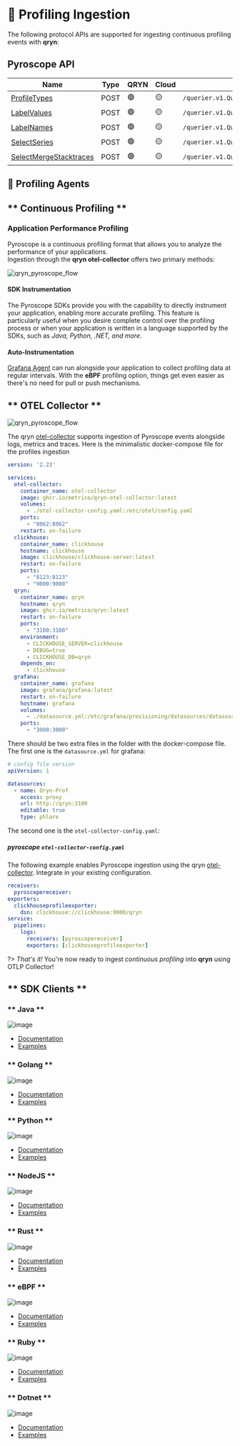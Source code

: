 # 🔻 Profiling Ingestion

The following protocol APIs are supported for ingesting continuous profiling events with **qryn**:

<!-- tabs:start -->

## Pyroscope API

| **Name** | **Type** | **QRYN** | **Cloud** | **APIs** |   
|----------------------|--------------------|----------------|----------------|---------------------------------|
| [ProfileTypes](https://github.com/metrico/qryn/blob/master/pyroscope/proto/querier.proto#L10)| POST | 🟢 |🟡 | `/querier.v1.QuerierService/ProfileTypes` |
| [LabelValues](https://github.com/metrico/qryn/blob/master/pyroscope/proto/querier.proto#L12) | POST | 🟢 |🟡 | `/querier.v1.QuerierService/LabelValues` |
| [LabelNames](https://github.com/metrico/qryn/blob/master/pyroscope/proto/querier.proto#L14) | POST | 🟢 |🟡 | `/querier.v1.QuerierService/LabelNames` |
| [SelectSeries](https://github.com/metrico/qryn/blob/master/pyroscope/proto/querier.proto#L24) | POST | 🟢 |🟡 | `/querier.v1.QuerierService/SelectSeries` |
| [SelectMergeStacktraces](https://github.com/metrico/qryn/blob/master/pyroscope/proto/querier.proto#L18) | POST | 🟢 |🟡 | `/querier.v1.QuerierService/SelectMergeStacktraces` |

<!-- tabs:end -->

## 🔻 Profiling Agents

<!-- tabs:start -->
## ** Continuous Profiling **

### Application Performance Profiling
Pyroscope is a continuous profiling format that allows you to analyze the performance of your applications.<br>
Ingestion through the **qryn otel-collector** offers two primary methods: 

![qryn_pyroscope_flow](https://github.com/metrico/qryn-docs/assets/1423657/e1d4232a-d2c4-467d-8b34-fae0ca95b42e)


#### SDK Instrumentation
The Pyroscope SDKs provide you with the capability to directly instrument your application, enabling more accurate profiling. This feature is particularly useful when you desire complete control over the profiling process or when your application is written in a language supported by the SDKs, such as _Java, Python, .NET, and more_. 

#### Auto-Instrumentation
[Grafana Agent](https://grafana.com/docs/pyroscope/latest/configure-client/grafana-agent/go_pull/) can run alongside your application to collect profiling data at regular intervals. With the **eBPF** profiling option, things get even easier as there's no need for pull or push mechanisms.

## ** OTEL Collector **

<a id=otel name=otel></a>

![qryn_pyroscope_flow](https://github.com/metrico/qryn-docs/assets/1423657/e1d4232a-d2c4-467d-8b34-fae0ca95b42e)

The qryn [otel-collector](https://github.com/metrico/otel-collector) supports ingestion of Pyroscope events alongside logs, metrics and traces.
Here is the minimalistic docker-compose file for the profiles ingestion
```yml
version: '2.23'

services:
  otel-collector:
    container_name: otel-collector
    image: ghcr.io/metrico/qryn-otel-collector:latest
    volumes:
      - ./otel-collector-config.yaml:/etc/otel/config.yaml
    ports:
      - "8062:8062"
    restart: on-failure
  clickhouse:
    container_name: clickhouse
    hostname: clickhouse
    image: clickhouse/clickhouse-server:latest
    restart: on-failure
    ports:
      - "8123:8123"
      - "9000:9000"
  qryn:
    container_name: qryn
    hostname: qryn
    image: ghcr.io/metrico/qryn:latest
    restart: on-failure
    ports:
      - "3100:3100"
    environment:
      - CLICKHOUSE_SERVER=clickhouse
      - DEBUG=true
      - CLICKHOUSE_DB=qryn
    depends_on:
      - clickhouse
  grafana:
    container_name: grafana
    image: grafana/grafana:latest
    restart: on-failure
    hostname: grafana
    volumes:
      - ./datasource.yml:/etc/grafana/provisioning/datasources/datasource.yaml
    ports:
      - "3000:3000"
```

There should be two extra files in the folder with the docker-compose file. The first one is the `datasource.yml` for grafana:
```yml
# config file version
apiVersion: 1

datasources:
  - name: Qryn-Prof
    access: proxy
    url: http://qryn:3100
    editable: true
    type: phlare
```

The second one is the `otel-collector-config.yaml`:

##### pyroscope `otel-collector-config.yaml`
The following example enables Pyroscope ingestion using the qryn [otel-collector](Pyroscope). Integrate in your existing configuration.

```yml
receivers:
  pyroscopereceiver:
exporters:
  clickhouseprofileexporter:
    dsn: clickhouse://clickhouse:9000/qryn
service:
  pipelines:
    logs:
      receivers: [pyroscopereceiver]
      exporters: [clickhouseprofileexporter]
```

?> _That's it!_ You're now ready to ingest _continuous profiling_ into **qryn** using OTLP Collector! 

## ** SDK Clients **

<!-- tabs:start -->

### ** Java **
<a id=java name=java></a>

![image](https://github.com/metrico/qryn-docs/assets/1423657/b65d9767-040f-423d-9bde-0a21c4bebb9c ':size=100')

- [Documentation](https://grafana.com/docs/pyroscope/latest/configure-client/language-sdks/java/)
- [Examples](https://github.com/grafana/pyroscope/tree/main/examples/java/rideshare)

### ** Golang **
<a id=golang name=golang></a>

![image](https://github.com/metrico/qryn-docs/assets/1423657/49df8fba-3f6e-4e3f-8790-307e5eaefcaf ':size=100')

- [Documentation](https://grafana.com/docs/pyroscope/latest/configure-client/language-sdks/go_push/)
- [Examples](https://github.com/grafana/pyroscope/tree/main/examples/golang-push)

### ** Python **
<a id=python name=python></a>

![image](https://github.com/metrico/qryn-docs/assets/1423657/488d0220-1bc9-479d-94c5-4a11668196f2 ':size=100')

- [Documentation](https://grafana.com/docs/pyroscope/latest/configure-client/language-sdks/python/)
- [Examples](https://github.com/grafana/pyroscope/tree/main/examples/python)

### ** NodeJS **
<a id=nodejs name=nodejs></a>

![image](https://github.com/metrico/qryn-docs/assets/1423657/dddb65eb-65a9-4b98-bfd9-d005e1e54fa8 ':size=100')

- [Documentation](https://grafana.com/docs/pyroscope/latest/configure-client/language-sdks/nodejs/)
- [Examples](https://github.com/grafana/pyroscope/tree/main/examples/nodejs/express)

### ** Rust **
<a id=rust name=rust></a>

![image](https://github.com/metrico/qryn-docs/assets/1423657/d7c29289-91a9-415a-9aa4-cf787868507b ':size=100')

- [Documentation](https://grafana.com/docs/pyroscope/latest/configure-client/language-sdks/rust/)
- [Examples](https://github.com/grafana/pyroscope/tree/main/examples/rust/rideshare)

### ** eBPF **
<a id=eBPF name=eBPF></a>

![image](https://github.com/metrico/qryn-docs/assets/1423657/56d73c88-2d1b-4551-9f0c-d88951b3789e ':size=100')

- [Documentation](https://grafana.com/docs/pyroscope/latest/configure-client/grafana-agent/ebpf)
- [Examples](https://github.com/grafana/pyroscope/tree/main/examples/ebpf)

### ** Ruby **
<a id=ruby name=ruby></a>

![image](https://github.com/metrico/qryn-docs/assets/1423657/124fac51-7f17-4385-a8c4-f5711e634804 ':size=100')

- [Documentation](https://grafana.com/docs/pyroscope/latest/configure-client/language-sdks/ruby/)
- [Examples](https://github.com/grafana/pyroscope/tree/main/examples/ruby)

### ** Dotnet **
<a id=dotnet name=dotnet></a>

![image](https://github.com/metrico/qryn-docs/assets/1423657/78059424-d4c1-4ff2-86e7-5c970efec97e ':size=100')

- [Documentation](https://grafana.com/docs/pyroscope/latest/configure-client/language-sdks/dotnet/)
- [Examples](https://github.com/grafana/pyroscope/tree/main/examples/dotnet)


<!-- tabs:end -->


<!-- tabs:end -->
